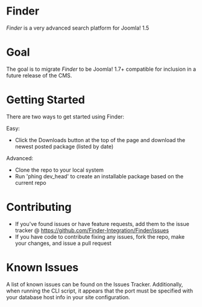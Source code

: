 Finder
===============
*Finder* is a very advanced search platform for Joomla! 1.5

Goal
===============
The goal is to migrate *Finder* to be Joomla! 1.7+ compatible for inclusion in a future release of the CMS.

Getting Started
===============
There are two ways to get started using Finder:

Easy:
* Click the Downloads button at the top of the page and download the newest posted package (listed by date)

Advanced:
* Clone the repo to your local system
* Run 'phing dev_head' to create an installable package based on the current repo

Contributing
===============
* If you've found issues or have feature requests, add them to the issue tracker @ https://github.com/Finder-Integration/Finder/issues
* If you have code to contribute fixing any issues, fork the repo, make your changes, and issue a pull request

Known Issues
===============
A list of known issues can be found on the Issues Tracker.  Additionally, when running the CLI script, it appears that the port must be specified with your database host info in your site configuration.
